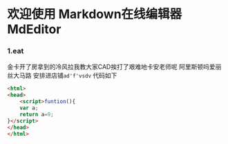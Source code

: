# 欢迎使用 Markdown在线编辑器 MdEditor
### 1.eat
金卡开了房拿到的冷风拉我教大家CAD挨打了艰难地卡安老师呢
阿里斯顿吗爱丽丝大马路 安排进店铺`ad'f'vsdv`
代码如下
```html
<html>
<head>
	<script>funtion(){
	var a;
	return a=9;
}</script>
</head>
</html>
```
